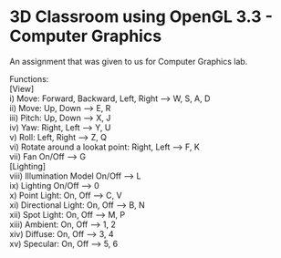 # 3D Classroom using OpenGL 3.3 - Computer Graphics
An assignment that was given to us for Computer Graphics lab.

Functions: \
[View] \
i) Move: Forward, Backward, Left, Right --> W, S, A, D \
ii) Move: Up, Down --> E, R \
iii) Pitch: Up, Down --> X, J \
iv) Yaw: Right, Left --> Y, U \
v) Roll: Left, Right --> Z, Q \
vi) Rotate around a lookat point: Right, Left --> F, K \
vii) Fan On/Off --> G \
[Lighting] \
viii) Illumination Model On/Off --> L \
ix) Lighting On/Off --> 0 \
x) Point Light: On, Off --> C, V \
xi) Directional Light: On, Off --> B, N \
xii) Spot Light: On, Off --> M, P \
xiii) Ambient: On, Off --> 1, 2 \
xiv) Diffuse: On, Off --> 3, 4 \
xv) Specular: On, Off --> 5, 6
